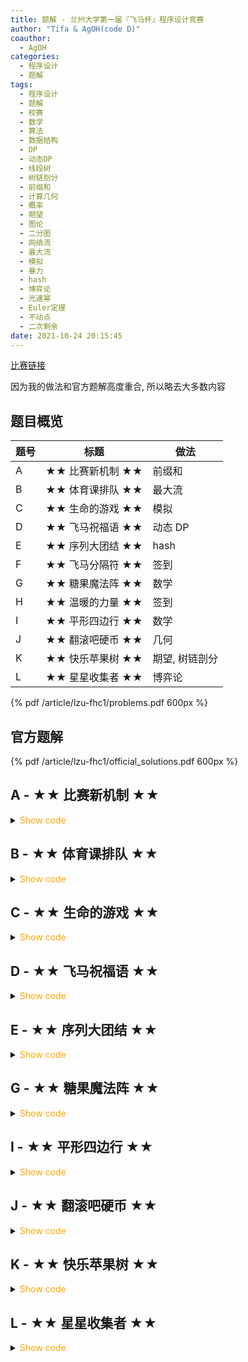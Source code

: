 ```yaml
---
title: 题解 - 兰州大学第一届『飞马杯』程序设计竞赛
author: "Tifa & AgOH(code D)"
coauthor:
  - AgOH
categories:
  - 程序设计
  - 题解
tags:
  - 程序设计
  - 题解
  - 校赛
  - 数学
  - 算法
  - 数据结构
  - DP
  - 动态DP
  - 线段树
  - 树链剖分
  - 前缀和
  - 计算几何
  - 概率
  - 期望
  - 图论
  - 二分图
  - 网络流
  - 最大流
  - 模拟
  - 暴力
  - hash
  - 博弈论
  - 光速幂
  - Euler定理
  - 不动点
  - 二次剩余
date: 2021-10-24 20:15:45
---
```


[比赛链接](https://ac.nowcoder.com/acm/contest/16520)

因为我的做法和官方题解高度重合, 所以略去大多数内容

<!-- more -->

## 题目概览

| 题号 | 标题             | 做法           |
| ---- | ---------------- | -------------- |
| A    | ★★ 比赛新机制 ★★ | 前缀和         |
| B    | ★★ 体育课排队 ★★ | 最大流         |
| C    | ★★ 生命的游戏 ★★ | 模拟           |
| D    | ★★ 飞马祝福语 ★★ | 动态 DP        |
| E    | ★★ 序列大团结 ★★ | hash           |
| F    | ★★ 飞马分隔符 ★★ | 签到           |
| G    | ★★ 糖果魔法阵 ★★ | 数学           |
| H    | ★★ 温暖的力量 ★★ | 签到           |
| I    | ★★ 平形四边行 ★★ | 数学           |
| J    | ★★ 翻滚吧硬币 ★★ | 几何           |
| K    | ★★ 快乐苹果树 ★★ | 期望, 树链剖分 |
| L    | ★★ 星星收集者 ★★ | 博弈论         |

{% pdf /article/lzu-fhc1/problems.pdf 600px %}

## 官方题解

{% pdf /article/lzu-fhc1/official_solutions.pdf 600px %}

## A - ★★ 比赛新机制 ★★

<details>
<summary><font color='orange'>Show code</font></summary>

{% icodeweb cpa_cpp title:A misc/lzu-fhc1/A/0.cpp %}

</details>

## B - ★★ 体育课排队 ★★

<details>
<summary><font color='orange'>Show code</font></summary>

</details>

## C - ★★ 生命的游戏 ★★

<details>
<summary><font color='orange'>Show code</font></summary>

{% icodeweb cpa_cpp title:C misc/lzu-fhc1/C/0.cpp %}

</details>

## D - ★★ 飞马祝福语 ★★

<details>
<summary><font color='orange'>Show code</font></summary>

{% include_code lang:cpp lzu-fhc1/D.cpp %}

</details>

## E - ★★ 序列大团结 ★★

<details>
<summary><font color='orange'>Show code</font></summary>

{% icodeweb cpa_cpp title:E misc/lzu-fhc1/E/0.cpp %}

</details>

## G - ★★ 糖果魔法阵 ★★

<details>
<summary><font color='orange'>Show code</font></summary>

{% icodeweb cpa_cpp title:G misc/lzu-fhc1/G/0.cpp %}

</details>

## I - ★★ 平形四边行 ★★

<details>
<summary><font color='orange'>Show code</font></summary>

{% icodeweb cpa_cpp title:I misc/lzu-fhc1/I/0.cpp %}

</details>

## J - ★★ 翻滚吧硬币 ★★

<details>
<summary><font color='orange'>Show code</font></summary>

{% icodeweb cpa_cpp title:J misc/lzu-fhc1/J/0.cpp %}

</details>

## K - ★★ 快乐苹果树 ★★

<details>
<summary><font color='orange'>Show code</font></summary>

</details>

## L - ★★ 星星收集者 ★★

<details>
<summary><font color='orange'>Show code</font></summary>

</details>
